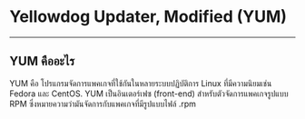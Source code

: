 # Yellowdog Updater, Modified (YUM)

<hr>

## YUM คืออะไร

YUM คือ โปรแกรมจัดการแพคเกจที่ใช้กันในหลายระบบปฏิบัติการ Linux ที่มีความนิยมเช่น Fedora และ CentOS. YUM เป็นอินเตอร์เฟซ (front-end) สำหรับตัวจัดการแพคเกจรูปแบบ RPM ซึ่งหมายความว่ามันจัดการกับแพคเกจที่มีรูปแบบไฟล์ .rpm
